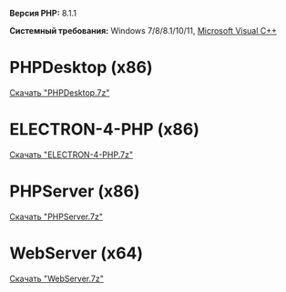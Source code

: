 **Версия PHP:** 8.1.1

**Системный требования:** Windows 7/8/8.1/10/11, [Microsoft Visual C++](http://forum.oszone.net/thread-145766.html)

# PHPDesktop (x86)
[Скачать "PHPDesktop.7z"](https://cloud.mail.ru/public/T7Pd/RyaWyN3ko)

# ELECTRON-4-PHP (x86)
[Скачать "ELECTRON-4-PHP.7z"](https://cloud.mail.ru/public/aesz/p716C9rWd)

# PHPServer (x86)
[Скачать "PHPServer.7z"](https://cloud.mail.ru/public/5UyH/ZV5dEwe6X)

# WebServer (x64)
[Скачать "WebServer.7z"](https://cloud.mail.ru/public/MBVj/PfCG7Kquh)
